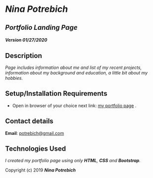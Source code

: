 # _Nina Potrebich_ #

## _Portfolio Landing Page_ ##

#### _Version 01/27/2020_ ####

## Description ##

_Page includes information about me and list of my recent projects, information about my background and education, a little bit about my hobbies._

## Setup/Installation Requirements

* Open in browser of your choice next link: [my portfolio page](https://potrebichka.github.io/Portfolio_Landing_Page/) .

## Contact details

**Email**: potrebich@gmail.com

## Technologies Used

_I created my portfolio page using only **HTML**, **CSS** and **Bootstrap**._

Copyright (c) 2019 **_Nina Potrebich_**